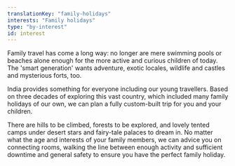```yaml
---
translationKey: "family-holidays"
interests: "Family holidays"
type: "by-interest"
id: interest
---
```

Family travel has come a long way: no longer are mere swimming pools or beaches alone enough for the more active and curious children of today. The 'smart generation' wants adventure, exotic locales, wildlife and castles and mysterious forts, too.

India provides something for everyone including our young travellers. Based on three decades of exploring this vast country, which included many family holidays of our own, we can plan a fully custom-built trip for you and your children.

There are hills to be climbed, forests to be explored, and lovely tented camps under desert stars and fairy-tale palaces to dream in. No matter what the age and interests of your family members, we can advice you on connecting rooms, walking the line between enough activity and sufficient downtime and general safety to ensure you have the perfect family holiday.